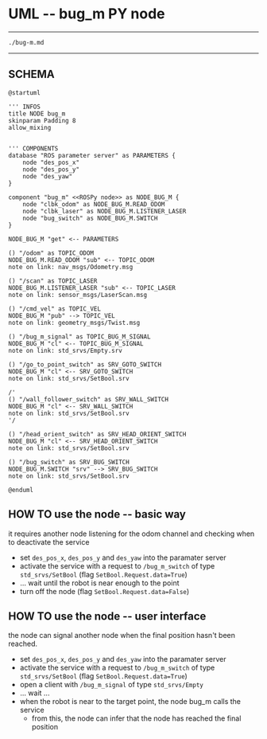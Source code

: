 
# UML -- bug_m PY node

---

```{toctree} 
./bug-m.md
```

---

## SCHEMA

```{uml} 
@startuml

''' INFOS
title NODE bug_m
skinparam Padding 8
allow_mixing


''' COMPONENTS
database "ROS parameter server" as PARAMETERS {
	node "des_pos_x"
	node "des_pos_y"
	node "des_yaw"
}

component "bug_m" <<ROSPy node>> as NODE_BUG_M {
	node "clbk_odom" as NODE_BUG_M.READ_ODOM
	node "clbk_laser" as NODE_BUG_M.LISTENER_LASER
	node "bug_switch" as NODE_BUG_M.SWITCH
}

NODE_BUG_M "get" <-- PARAMETERS

() "/odom" as TOPIC_ODOM
NODE_BUG_M.READ_ODOM "sub" <-- TOPIC_ODOM
note on link: nav_msgs/Odometry.msg

() "/scan" as TOPIC_LASER
NODE_BUG_M.LISTENER_LASER "sub" <-- TOPIC_LASER
note on link: sensor_msgs/LaserScan.msg

() "/cmd_vel" as TOPIC_VEL
NODE_BUG_M "pub" --> TOPIC_VEL
note on link: geometry_msgs/Twist.msg

() "/bug_m_signal" as TOPIC_BUG_M_SIGNAL
NODE_BUG_M "cl" <-- TOPIC_BUG_M_SIGNAL
note on link: std_srvs/Empty.srv

() "/go_to_point_switch" as SRV_GOTO_SWITCH
NODE_BUG_M "cl" <-- SRV_GOTO_SWITCH
note on link: std_srvs/SetBool.srv

/'
() "/wall_follower_switch" as SRV_WALL_SWITCH
NODE_BUG_M "cl" <-- SRV_WALL_SWITCH
note on link: std_srvs/SetBool.srv
'/

() "/head_orient_switch" as SRV_HEAD_ORIENT_SWITCH
NODE_BUG_M "cl" <-- SRV_HEAD_ORIENT_SWITCH
note on link: std_srvs/SetBool.srv

() "/bug_switch" as SRV_BUG_SWITCH
NODE_BUG_M.SWITCH "srv" --> SRV_BUG_SWITCH
note on link: std_srvs/SetBool.srv

@enduml
```

## HOW TO use the node -- basic way

it requires another node listening for the odom channel and checking when to deactivate the service

- set `des_pos_x`, `des_pos_y` and `des_yaw` into the paramater server
- activate the service with a request to `/bug_m_switch` of type `std_srvs/SetBool` (flag `SetBool.Request.data=True`)
- ... wait until the robot is near enough to the point
- turn off the node (flag `SetBool.Request.data=False`)

## HOW TO use the node -- user interface

the node can signal another node when the final position hasn't been reached. 

- set `des_pos_x`, `des_pos_y` and `des_yaw` into the paramater server
- activate the service with a request to `/bug_m_switch` of type `std_srvs/SetBool` (flag `SetBool.Request.data=True`)
- open a client with `/bug_m_signal` of type `std_srvs/Empty`
- ... wait ...
- when the robot is near to the target point, the node bug_m calls the service
	- from this, the node can infer that the node has reached the final position
